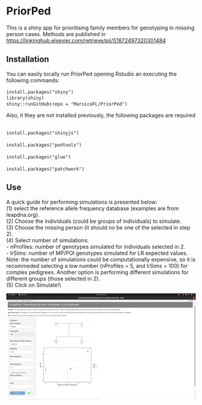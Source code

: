 # PriorPed
This is a shiny app for prioritising family members for genotyping in missing person cases. Methods are published in https://linkinghub.elsevier.com/retrieve/pii/S1872497320301484

## Installation
You can easily locally run PriorPed opening Rstudio an executing the following commands:
```{r, eval = FALSE}
install.packages("shiny")
library(shiny)
shiny::runGitHub(repo = "MarsicoFL/PriorPed")
```
Also, it they are not installed previously, the following packages are required
```{r, eval = FALSE}

install.packages("shinyjs")

install.packages("pedtools")

install.packages("glue")

install.packages("patchwork")
```

## Use
A quick guide for performing simulations is presented below:\
(1) select the reference allele frequency database (examples are from leapdna.org).\
(2) Choose the individuals (could be groups of individuals) to simulate.\
(3) Choose the missing person (it should no be one of the selected in step 2).\
(4) Select number of simulations:\
      - nProfiles: number of genotypes simulated for individuals selected in 2.\
      - lrSims: number of MP/POI genotypes simulated for LR expected values.\
Note: the number of simulations could be computationally expensive, so it is recommeded selecting a low number (nProfiles = 5, and lrSims = 100) for complex pedigrees. Another option is performing different simulations for different groups (those selected in 2). \
(5) Click on Simulate!\


![Screenshot](Im2.png)
